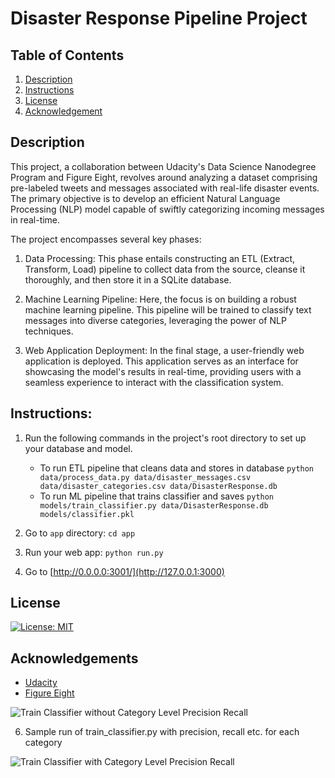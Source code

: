 # Disaster Response Pipeline Project

## Table of Contents
1. [Description](#description)
2. [Instructions](#instructions)
3. [License](#license)
4. [Acknowledgement](#acknowledgement)

<a name="descripton"></a>
## Description

This project, a collaboration between Udacity's Data Science Nanodegree Program and Figure Eight, revolves around analyzing a dataset comprising pre-labeled tweets and messages associated with real-life disaster events. The primary objective is to develop an efficient Natural Language Processing (NLP) model capable of swiftly categorizing incoming messages in real-time.

The project encompasses several key phases:

1. Data Processing: This phase entails constructing an ETL (Extract, Transform, Load) pipeline to collect data from the source, cleanse it thoroughly, and then store it in a SQLite database.

2. Machine Learning Pipeline: Here, the focus is on building a robust machine learning pipeline. This pipeline will be trained to classify text messages into diverse categories, leveraging the power of NLP techniques.

3. Web Application Deployment: In the final stage, a user-friendly web application is deployed. This application serves as an interface for showcasing the model's results in real-time, providing users with a seamless experience to interact with the classification system.


<a name="instructions"></a>

## Instructions:

1. Run the following commands in the project's root directory to set up your database and model.

    - To run ETL pipeline that cleans data and stores in database
        `python data/process_data.py data/disaster_messages.csv data/disaster_categories.csv data/DisasterResponse.db`
    - To run ML pipeline that trains classifier and saves
        `python models/train_classifier.py data/DisasterResponse.db models/classifier.pkl`

2. Go to `app` directory: `cd app`

3. Run your web app: `python run.py`

4. Go to [http://0.0.0.0:3001/](http://127.0.0.1:3000)


<a name="license"></a>
## License
[![License: MIT](https://img.shields.io/badge/License-MIT-yellow.svg)](https://opensource.org/licenses/MIT)

<a name="acknowledgement"></a>
## Acknowledgements

* [Udacity](https://www.udacity.com/) 
* [Figure Eight](https://www.figure-eight.com/) 

![Train Classifier without Category Level Precision Recall](screenshots/train_classifier.png)

6. Sample run of train_classifier.py with precision, recall etc. for each category

![Train Classifier with Category Level Precision Recall](screenshots/train_classifier_category_precision_recall.png)

